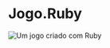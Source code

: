 # Jogo.Ruby

![Um jogo criado com Ruby](https://img.shields.io/badge/Ruby-CC342D?style=for-the-badge&logo=ruby&logoColor=white)

          

